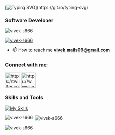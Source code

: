 [![Typing SVG](https://readme-typing-svg.demolab.com?font=Fira+Code&weight=500&size=24&duration=2000&pause=400&color=27F7E7&width=435&lines=Hi%F0%9F%91%8B+I+am%2C+Vivek;Welcome+to+my+profile!)](https://git.io/typing-svg)
<h3>Software Developer</h3>

<p align="left"> <img src="https://komarev.com/ghpvc/?username=vivek-a666&label=Profile%20views&color=0e75b6&style=flat" alt="vivek-a666" /> </p>

<p align="left"> <a href="https://github.com/ryo-ma/github-profile-trophy"><img src="https://github-profile-trophy.vercel.app/?username=vivek-a666" alt="vivek-a666" /></a> </p>


- 📫 How to reach me **vivek.mails09@gmail.com**

<h3 align="left">Connect with me:</h3>
<p align="left">
<a href="https://twitter.com/vivek_a666" target="blank"><img align="center" src="https://img.icons8.com/color/48/twitter--v1.png" alt="https://twitter.com/vivek_a666" height="48" width="48" /></a>
<a href="https://www.linkedin.com/in/vivek-a-3275b523b/" target="blank"><img align="center" src="https://img.icons8.com/color/48/linkedin.png" alt="https://www.linkedin.com/in/vivek-a-3275b523b/" height="48" width="48" /></a>

<h3 align="left">Skills and Tools</h3>

[![My Skills](https://skillicons.dev/icons?i=html,css,python,c,git,docker,codepen,flask,github,mongodb,postman,pytorch,tensorflow	)](https://skillicons.dev)<br>
  
<p><img align="left" src="https://github-readme-stats.vercel.app/api/top-langs?username=vivek-a666&show_icons=true&locale=en&layout=compact" alt="vivek-a666" /></p>

<p>&nbsp;<img align="center" src="https://github-readme-stats.vercel.app/api?username=vivek-a666&show_icons=true&locale=en" alt="vivek-a666" /></p>

<p><img align="center" src="https://github-readme-streak-stats.herokuapp.com/?user=vivek-a666&" alt="vivek-a666" /></p>
